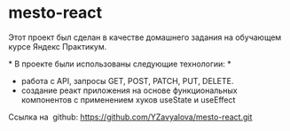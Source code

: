 # mesto-react
Этот проект был сделан в качестве домашнего задания на обучающем курсе Яндекс Практикум.

\* В проектe были использованы следующие технологии: \*

* работа с API, запросы GET, POST, PATCH, PUT, DELETE.
* создание реакт приложения на основе функциональных компонентов с применением хуков useState и useEffect


Ссылка на  github: https://github.com/YZavyalova/mesto-react.git